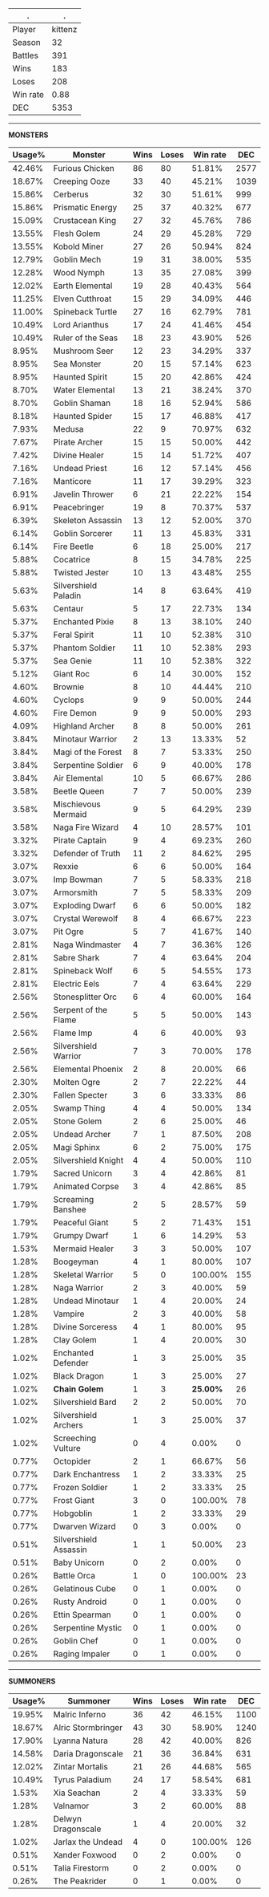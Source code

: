 .|.
|-|-
Player|kittenz
Season|32
Battles|391
Wins|183
Loses|208
Win rate|0.88
DEC|5353

---
**MONSTERS**

Usage%|Monster|Wins|Loses|Win rate|DEC|
-|-|-|-|-|-|
42.46%|Furious Chicken|86|80|51.81%|2577|
18.67%|Creeping Ooze|33|40|45.21%|1039|
15.86%|Cerberus|32|30|51.61%|999|
15.86%|Prismatic Energy|25|37|40.32%|677|
15.09%|Crustacean King|27|32|45.76%|786|
13.55%|Flesh Golem|24|29|45.28%|729|
13.55%|Kobold Miner|27|26|50.94%|824|
12.79%|Goblin Mech|19|31|38.00%|535|
12.28%|Wood Nymph|13|35|27.08%|399|
12.02%|Earth Elemental|19|28|40.43%|564|
11.25%|Elven Cutthroat|15|29|34.09%|446|
11.00%|Spineback Turtle|27|16|62.79%|781|
10.49%|Lord Arianthus|17|24|41.46%|454|
10.49%|Ruler of the Seas|18|23|43.90%|526|
8.95%|Mushroom Seer|12|23|34.29%|337|
8.95%|Sea Monster|20|15|57.14%|623|
8.95%|Haunted Spirit|15|20|42.86%|424|
8.70%|Water Elemental|13|21|38.24%|370|
8.70%|Goblin Shaman|18|16|52.94%|586|
8.18%|Haunted Spider|15|17|46.88%|417|
7.93%|Medusa|22|9|70.97%|632|
7.67%|Pirate Archer|15|15|50.00%|442|
7.42%|Divine Healer|15|14|51.72%|407|
7.16%|Undead Priest|16|12|57.14%|456|
7.16%|Manticore|11|17|39.29%|323|
6.91%|Javelin Thrower|6|21|22.22%|154|
6.91%|Peacebringer|19|8|70.37%|537|
6.39%|Skeleton Assassin|13|12|52.00%|370|
6.14%|Goblin Sorcerer|11|13|45.83%|331|
6.14%|Fire Beetle|6|18|25.00%|217|
5.88%|Cocatrice|8|15|34.78%|225|
5.88%|Twisted Jester|10|13|43.48%|255|
5.63%|Silvershield Paladin|14|8|63.64%|419|
5.63%|Centaur|5|17|22.73%|134|
5.37%|Enchanted Pixie|8|13|38.10%|240|
5.37%|Feral Spirit|11|10|52.38%|310|
5.37%|Phantom Soldier|11|10|52.38%|293|
5.37%|Sea Genie|11|10|52.38%|322|
5.12%|Giant Roc|6|14|30.00%|152|
4.60%|Brownie|8|10|44.44%|210|
4.60%|Cyclops|9|9|50.00%|244|
4.60%|Fire Demon|9|9|50.00%|293|
4.09%|Highland Archer|8|8|50.00%|261|
3.84%|Minotaur Warrior|2|13|13.33%|52|
3.84%|Magi of the Forest|8|7|53.33%|250|
3.84%|Serpentine Soldier|6|9|40.00%|178|
3.84%|Air Elemental|10|5|66.67%|286|
3.58%|Beetle Queen|7|7|50.00%|239|
3.58%|Mischievous Mermaid|9|5|64.29%|239|
3.58%|Naga Fire Wizard|4|10|28.57%|101|
3.32%|Pirate Captain|9|4|69.23%|260|
3.32%|Defender of Truth|11|2|84.62%|295|
3.07%|Rexxie|6|6|50.00%|164|
3.07%|Imp Bowman|7|5|58.33%|218|
3.07%|Armorsmith|7|5|58.33%|209|
3.07%|Exploding Dwarf|6|6|50.00%|182|
3.07%|Crystal Werewolf|8|4|66.67%|223|
3.07%|Pit Ogre|5|7|41.67%|140|
2.81%|Naga Windmaster|4|7|36.36%|126|
2.81%|Sabre Shark|7|4|63.64%|204|
2.81%|Spineback Wolf|6|5|54.55%|173|
2.81%|Electric Eels|7|4|63.64%|229|
2.56%|Stonesplitter Orc|6|4|60.00%|164|
2.56%|Serpent of the Flame|5|5|50.00%|143|
2.56%|Flame Imp|4|6|40.00%|93|
2.56%|Silvershield Warrior|7|3|70.00%|178|
2.56%|Elemental Phoenix|2|8|20.00%|66|
2.30%|Molten Ogre|2|7|22.22%|44|
2.30%|Fallen Specter|3|6|33.33%|86|
2.05%|Swamp Thing|4|4|50.00%|134|
2.05%|Stone Golem|2|6|25.00%|46|
2.05%|Undead Archer|7|1|87.50%|208|
2.05%|Magi Sphinx|6|2|75.00%|175|
2.05%|Silvershield Knight|4|4|50.00%|110|
1.79%|Sacred Unicorn|3|4|42.86%|81|
1.79%|Animated Corpse|3|4|42.86%|85|
1.79%|Screaming Banshee|2|5|28.57%|59|
1.79%|Peaceful Giant|5|2|71.43%|151|
1.79%|Grumpy Dwarf|1|6|14.29%|53|
1.53%|Mermaid Healer|3|3|50.00%|107|
1.28%|Boogeyman|4|1|80.00%|107|
1.28%|Skeletal Warrior|5|0|100.00%|155|
1.28%|Naga Warrior|2|3|40.00%|59|
1.28%|Undead Minotaur|1|4|20.00%|24|
1.28%|Vampire|2|3|40.00%|58|
1.28%|Divine Sorceress|4|1|80.00%|95|
1.28%|Clay Golem|1|4|20.00%|30|
1.02%|Enchanted Defender|1|3|25.00%|35|
1.02%|Black Dragon|1|3|25.00%|27|
1.02%|**Chain Golem**|1|3|**25.00%**|26|
1.02%|Silvershield Bard|2|2|50.00%|70|
1.02%|Silvershield Archers|1|3|25.00%|37|
1.02%|Screeching Vulture|0|4|0.00%|0|
0.77%|Octopider|2|1|66.67%|56|
0.77%|Dark Enchantress|1|2|33.33%|25|
0.77%|Frozen Soldier|1|2|33.33%|25|
0.77%|Frost Giant|3|0|100.00%|78|
0.77%|Hobgoblin|1|2|33.33%|29|
0.77%|Dwarven Wizard|0|3|0.00%|0|
0.51%|Silvershield Assassin|1|1|50.00%|23|
0.51%|Baby Unicorn|0|2|0.00%|0|
0.26%|Battle Orca|1|0|100.00%|23|
0.26%|Gelatinous Cube|0|1|0.00%|0|
0.26%|Rusty Android|0|1|0.00%|0|
0.26%|Ettin Spearman|0|1|0.00%|0|
0.26%|Serpentine Mystic|0|1|0.00%|0|
0.26%|Goblin Chef|0|1|0.00%|0|
0.26%|Raging Impaler|0|1|0.00%|0|

---
**SUMMONERS**

Usage%|Summoner|Wins|Loses|Win rate|DEC|
-|-|-|-|-|-|
19.95%|Malric Inferno|36|42|46.15%|1100|
18.67%|Alric Stormbringer|43|30|58.90%|1240|
17.90%|Lyanna Natura|28|42|40.00%|826|
14.58%|Daria Dragonscale|21|36|36.84%|631|
12.02%|Zintar Mortalis|21|26|44.68%|565|
10.49%|Tyrus Paladium|24|17|58.54%|681|
1.53%|Xia Seachan|2|4|33.33%|59|
1.28%|Valnamor|3|2|60.00%|88|
1.28%|Delwyn Dragonscale|1|4|20.00%|32|
1.02%|Jarlax the Undead|4|0|100.00%|126|
0.51%|Xander Foxwood|0|2|0.00%|0|
0.51%|Talia Firestorm|0|2|0.00%|0|
0.26%|The Peakrider|0|1|0.00%|0|
